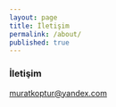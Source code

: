 ```yaml
---
layout: page
title: İletişim
permalink: /about/
published: true
---
```

### İletişim 

[muratkoptur@yandex.com](mailto:muratkoptur@yandex.com)
